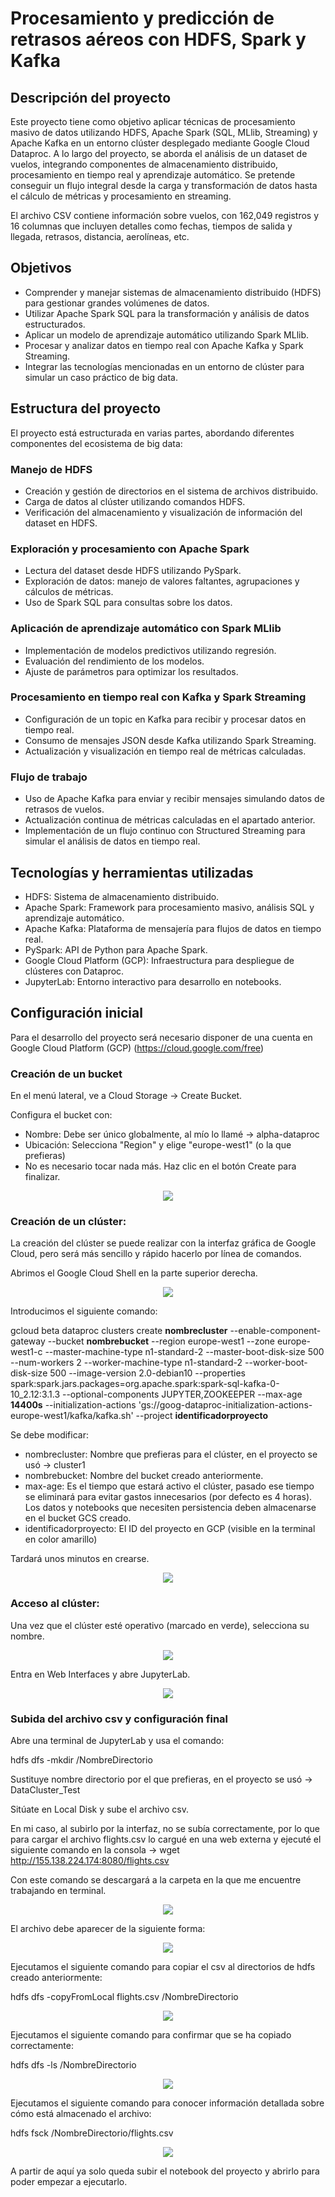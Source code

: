 # Procesamiento y predicción de retrasos aéreos con HDFS, Spark y Kafka

## Descripción del proyecto
Este proyecto tiene como objetivo aplicar técnicas de procesamiento masivo de datos utilizando HDFS, Apache Spark (SQL, MLlib, Streaming) y Apache Kafka en un entorno clúster desplegado mediante Google Cloud Dataproc. A lo largo del proyecto, se aborda el análisis de un dataset de vuelos, integrando componentes de almacenamiento distribuido, procesamiento en tiempo real y aprendizaje automático. Se pretende conseguir un flujo integral desde la carga y transformación de datos hasta el cálculo de métricas y procesamiento en streaming.

El archivo CSV contiene información sobre vuelos, con 162,049 registros y 16 columnas que incluyen detalles como fechas, tiempos de salida y llegada, retrasos, distancia, aerolíneas, etc.

## Objetivos
- Comprender y manejar sistemas de almacenamiento distribuido (HDFS) para gestionar grandes volúmenes de datos.
- Utilizar Apache Spark SQL para la transformación y análisis de datos estructurados.
- Aplicar un modelo de aprendizaje automático utilizando Spark MLlib.
- Procesar y analizar datos en tiempo real con Apache Kafka y Spark Streaming.
- Integrar las tecnologías mencionadas en un entorno de clúster para simular un caso práctico de big data.


## Estructura del proyecto
El proyecto está estructurada en varias partes, abordando diferentes componentes del ecosistema de big data:

### Manejo de HDFS
- Creación y gestión de directorios en el sistema de archivos distribuido.
- Carga de datos al clúster utilizando comandos HDFS.
- Verificación del almacenamiento y visualización de información del dataset en HDFS.

### Exploración y procesamiento con Apache Spark
- Lectura del dataset desde HDFS utilizando PySpark.
- Exploración de datos: manejo de valores faltantes, agrupaciones y cálculos de métricas.
- Uso de Spark SQL para consultas sobre los datos.

### Aplicación de aprendizaje automático con Spark MLlib
- Implementación de modelos predictivos utilizando regresión.
- Evaluación del rendimiento de los modelos.
- Ajuste de parámetros para optimizar los resultados.

### Procesamiento en tiempo real con Kafka y Spark Streaming
- Configuración de un topic en Kafka para recibir y procesar datos en tiempo real.
- Consumo de mensajes JSON desde Kafka utilizando Spark Streaming.
- Actualización y visualización en tiempo real de métricas calculadas.

### Flujo de trabajo
- Uso de Apache Kafka para enviar y recibir mensajes simulando datos de retrasos de vuelos.
- Actualización continua de métricas calculadas en el apartado anterior.
- Implementación de un flujo continuo con Structured Streaming para simular el análisis de datos en tiempo real.

## Tecnologías y herramientas utilizadas
- HDFS: Sistema de almacenamiento distribuido.
- Apache Spark: Framework para procesamiento masivo, análisis SQL y aprendizaje automático.
- Apache Kafka: Plataforma de mensajería para flujos de datos en tiempo real.
- PySpark: API de Python para Apache Spark.
- Google Cloud Platform (GCP): Infraestructura para despliegue de clústeres con Dataproc.
- JupyterLab: Entorno interactivo para desarrollo en notebooks.


## Configuración inicial
Para el desarrollo del proyecto será necesario disponer de una cuenta en Google Cloud Platform (GCP) (https://cloud.google.com/free)

### Creación de un bucket
En el menú lateral, ve a Cloud Storage -> Create Bucket.

Configura el bucket con:
- Nombre: Debe ser único globalmente, al mío lo llamé -> alpha-dataproc
- Ubicación: Selecciona "Region" y elige "europe-west1" (o la que prefieras)
- No es necesario tocar nada más. Haz clic en el botón Create para finalizar.

<div align="center">
  <img src="https://github.com/user-attachments/assets/07270a35-d52e-479f-a08f-d0f2e0f37570">
</div>

### Creación de un clúster:
La creación del clúster se puede realizar con la interfaz gráfica de Google Cloud, pero será más sencillo y rápido hacerlo por línea de comandos.

Abrimos el Google Cloud Shell en la parte superior derecha.

<div align="center">
  <img src="https://github.com/user-attachments/assets/2fa185b7-c122-4ce3-87e2-d6bff2fb9443">
</div>

Introducimos el siguiente comando:

gcloud beta dataproc clusters create **nombrecluster** --enable-component-gateway --bucket **nombrebucket** --region europe-west1 --zone europe-west1-c --master-machine-type n1-standard-2 --master-boot-disk-size 500 --num-workers 2 --worker-machine-type n1-standard-2 --worker-boot-disk-size 500 --image-version 2.0-debian10 --properties spark:spark.jars.packages=org.apache.spark:spark-sql-kafka-0-10_2.12:3.1.3 --optional-components JUPYTER,ZOOKEEPER --max-age **14400s** --initialization-actions 'gs://goog-dataproc-initialization-actions-europe-west1/kafka/kafka.sh' --project **identificadorproyecto**

Se debe modificar:
- nombrecluster: Nombre que prefieras para el clúster, en el proyecto se usó -> cluster1
- nombrebucket: Nombre del bucket creado anteriormente.
- max-age: Es el tiempo que estará activo el clúster, pasado ese tiempo se eliminará para evitar gastos innecesarios (por defecto es 4 horas). Los datos y notebooks que necesiten persistencia deben almacenarse en el bucket GCS creado.
- identificadorproyecto: El ID del proyecto en GCP (visible en la terminal en color amarillo)

Tardará unos minutos en crearse.

<div align="center">
  <img src="https://github.com/user-attachments/assets/de82f5ff-57fd-415c-a3fc-e1dc78a7f005">
</div>

### Acceso al clúster:

Una vez que el clúster esté operativo (marcado en verde), selecciona su nombre.

<div align="center">
  <img src="https://github.com/user-attachments/assets/89138c23-d43d-40aa-8787-6884164d4417">
</div>

Entra en Web Interfaces y abre JupyterLab.

<div align="center">
  <img src="https://github.com/user-attachments/assets/744ec62c-7b99-4809-8c7f-fc1b45051999">
</div>

### Subida del archivo csv y configuración final

Abre una terminal de JupyterLab y usa el comando:

hdfs dfs -mkdir /NombreDirectorio

Sustituye nombre directorio por el que prefieras, en el proyecto se usó -> DataCluster_Test

Sitúate en Local Disk y sube el archivo csv. 

En mi caso, al subirlo por la interfaz, no se subía correctamente, por lo que para cargar el archivo flights.csv lo cargué en una web externa y ejecuté el siguiente comando en la consola -> wget http://155.138.224.174:8080/flights.csv

Con este comando se descargará a la carpeta en la que me encuentre trabajando en terminal.

<div align="center">
  <img src="https://github.com/user-attachments/assets/eaa32b85-3450-4462-9f15-21bd37a72e7f">
</div>

El archivo debe aparecer de la siguiente forma:

<div align="center">
  <img src="https://github.com/user-attachments/assets/14c46138-8710-42b3-a9a8-7505deea39e2">
</div>

Ejecutamos el siguiente comando para copiar el csv al directorios de hdfs creado anteriormente:

hdfs dfs -copyFromLocal flights.csv /NombreDirectorio

<div align="center">
  <img src="https://github.com/user-attachments/assets/3b6cf2e6-9274-4776-a3a6-7191a6e03f68">
</div>

Ejecutamos el siguiente comando para confirmar que se ha copiado correctamente:

hdfs dfs -ls /NombreDirectorio

<div align="center">
  <img src="https://github.com/user-attachments/assets/7e08d075-98af-4598-afb2-cb0ccd64bf48">
</div>

Ejecutamos el siguiente comando para conocer información detallada sobre cómo está almacenado el archivo:

hdfs fsck /NombreDirectorio/flights.csv

<div align="center">
  <img src="https://github.com/user-attachments/assets/265ac109-3675-47f3-b591-ebb2164951c1">
</div>

A partir de aquí ya solo queda subir el notebook del proyecto y abrirlo para poder empezar a ejecutarlo.
